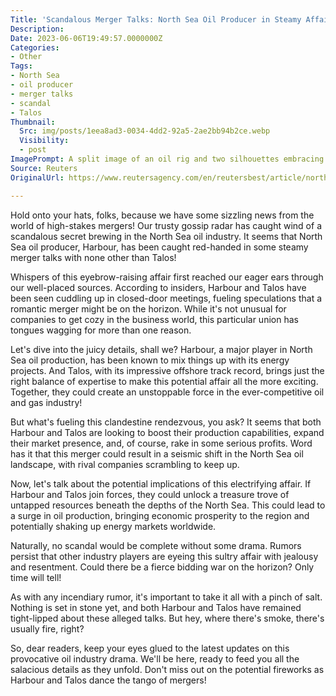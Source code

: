 ```yaml
---
Title: 'Scandalous Merger Talks: North Sea Oil Producer in Steamy Affair with Talos!'
Description: 
Date: 2023-06-06T19:49:57.0000000Z
Categories:
- Other
Tags:
- North Sea
- oil producer
- merger talks
- scandal
- Talos
Thumbnail:
  Src: img/posts/1eea8ad3-0034-4dd2-92a5-2ae2bb94b2ce.webp
  Visibility:
  - post
ImagePrompt: A split image of an oil rig and two silhouettes embracing in a passionate embrace, symbolizing the scandalous merger talks between Harbour and Talos in the North Sea oil industry.
Source: Reuters
OriginalUrl: https://www.reutersagency.com/en/reutersbest/article/north-sea-oil-producer-harbour-in-merger-talks-with-talos/

---
```

Hold onto your hats, folks, because we have some sizzling news from the world of high-stakes mergers! Our trusty gossip radar has caught wind of a scandalous secret brewing in the North Sea oil industry. It seems that North Sea oil producer, Harbour, has been caught red-handed in some steamy merger talks with none other than Talos!

Whispers of this eyebrow-raising affair first reached our eager ears through our well-placed sources. According to insiders, Harbour and Talos have been seen cuddling up in closed-door meetings, fueling speculations that a romantic merger might be on the horizon. While it's not unusual for companies to get cozy in the business world, this particular union has tongues wagging for more than one reason.

Let's dive into the juicy details, shall we? Harbour, a major player in North Sea oil production, has been known to mix things up with its energy projects. And Talos, with its impressive offshore track record, brings just the right balance of expertise to make this potential affair all the more exciting. Together, they could create an unstoppable force in the ever-competitive oil and gas industry!

But what's fueling this clandestine rendezvous, you ask? It seems that both Harbour and Talos are looking to boost their production capabilities, expand their market presence, and, of course, rake in some serious profits. Word has it that this merger could result in a seismic shift in the North Sea oil landscape, with rival companies scrambling to keep up.

Now, let's talk about the potential implications of this electrifying affair. If Harbour and Talos join forces, they could unlock a treasure trove of untapped resources beneath the depths of the North Sea. This could lead to a surge in oil production, bringing economic prosperity to the region and potentially shaking up energy markets worldwide.

Naturally, no scandal would be complete without some drama. Rumors persist that other industry players are eyeing this sultry affair with jealousy and resentment. Could there be a fierce bidding war on the horizon? Only time will tell!

As with any incendiary rumor, it's important to take it all with a pinch of salt. Nothing is set in stone yet, and both Harbour and Talos have remained tight-lipped about these alleged talks. But hey, where there's smoke, there's usually fire, right?

So, dear readers, keep your eyes glued to the latest updates on this provocative oil industry drama. We'll be here, ready to feed you all the salacious details as they unfold. Don't miss out on the potential fireworks as Harbour and Talos dance the tango of mergers!
